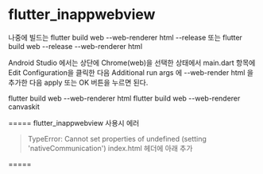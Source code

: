 # flutter_inappwebview

나중에 빌드는
flutter build web --web-renderer html --release
또는
flutter build web --release --web-renderer html

Android Studio 에서는 상단에 Chrome(web)을 선택한 상태에서 main.dart 항목에 Edit Configuration을 클릭한 다음
Additional run args 에 --web-render html 을 추가한 다음 apply 또는 OK 버튼을 누르면 된다.
 
flutter build web --web-renderer html
flutter build web --web-renderer canvaskit

=====
flutter_inappwebview 사용시 에러
 > TypeError: Cannot set properties of undefined (setting 'nativeCommunication')
index.html 헤더에 아래 추가
  <script
          type="application/javascript"
          src="/assets/packages/flutter_inappwebview_web/assets/web/web_support.js"
          defer
  ></script>

=====
